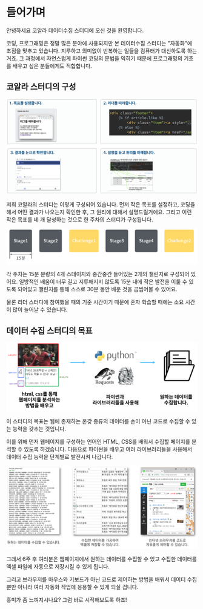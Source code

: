 # 들어가며

안녕하세요 코알라 데이터수집 스터디에 오신 것을 환영합니다.

 코딩, 프로그래밍은 정말 많은 분야에 사용되지만 본 데이터수집 스터디는 "자동화"에 초점을 맞추고 있습니다. 지루하고 의미없이 반복하는 일들을 컴퓨터가 대신하도록 하는 거죠. 그 과정에서 자연스럽게 파이썬 코딩의 문법을 익히기 때문에 프로그래밍의 기초를 배우고 싶은 분들에게도 적합합니다.



## 코알라 스터디의 구성

![](.gitbook/assets/image%20%28149%29.png)

 저희 코알라의 스터디는 이렇게 구성되어 있습니다. 먼저 작은 목표를 설정하고, 코딩을 해서 어떤 결과가 나오는지 확인한 후, 그 원리에 대해서 설명드릴거에요. 그리고 이런 작은 목표를 네 개 달성하는 것으로 한 주차의 스터디가 구성됩니다.



![](.gitbook/assets/image%20%28188%29.png)

 각 주차는 15분 분량의 4개 스테이지와 중간중간 들어있는 2개의 챌린지로 구성되어 있어요. 일방적인 배움이 너무 길고 지루해지지 않도록 15분 내에 작은 발전을 이룰 수 있도록 되어있고 챌린지를 통해 스스로 30분 동안 배운 것을 곱씹어볼 수 있어요.

물론 리더 스터디에 참여했을 때의 기준 시간이기 때문에 혼자 학습할 때에는 소요 시간이 많이 늘어날 수 있습니다.



## 데이터 수집 스터디의 목표

![](.gitbook/assets/image%20%28192%29.png)

이 스터디의 목표는 웹에 존재하는 온갖 종류의 데이터를 손이 아닌 코드로 수집할 수 있는 능력을 갖추는 것입니다.

이를 위해 먼저 웹페이지를 구성하는 언어인 HTML, CSS를 배워서 수집할 페이지를 분석할 수 있도록 하겠습니다. 다음으로 파이썬을 배우고 여러 라이브러리들을 사용해서 데이터 수집 능력을 단계별로 발전시켜 나갑니다.



![](.gitbook/assets/image%20%2869%29.png)

그래서 6주 후 여러분은 웹페이지에서 원하는 데이터를 수집할 수 있고 수집한 데이터를 엑셀 파일에 자동으로 저장시킬 수 있게 됩니다.

그리고 브라우저를 마우스와 키보드가 아닌 코드로 제어하는 방법을 배워서 데이터 수집뿐만 아니라 여러 자동화 작업에 응용할 수 있게 되실 겁니다.



흥미가 좀 느껴지시나요? 그럼 바로 시작해보도록 하죠!

